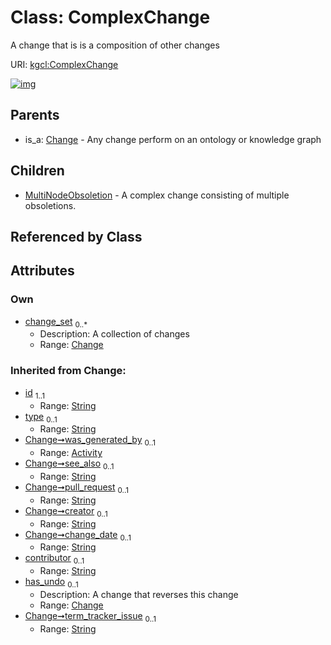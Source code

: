 
# Class: ComplexChange


A change that is is a composition of other changes

URI: [kgcl:ComplexChange](http://w3id.org/kgcl/ComplexChange)


[![img](https://yuml.me/diagram/nofunky;dir:TB/class/[MultiNodeObsoletion],[Change]<change_set%200..*-++[ComplexChange&#124;id(i):string;type(i):string%20%3F;see_also(i):string%20%3F;pull_request(i):string%20%3F;creator(i):string%20%3F;change_date(i):string%20%3F;contributor(i):string%20%3F;term_tracker_issue(i):string%20%3F],[ComplexChange]^-[MultiNodeObsoletion],[Change]^-[ComplexChange],[Change],[Activity])](https://yuml.me/diagram/nofunky;dir:TB/class/[MultiNodeObsoletion],[Change]<change_set%200..*-++[ComplexChange&#124;id(i):string;type(i):string%20%3F;see_also(i):string%20%3F;pull_request(i):string%20%3F;creator(i):string%20%3F;change_date(i):string%20%3F;contributor(i):string%20%3F;term_tracker_issue(i):string%20%3F],[ComplexChange]^-[MultiNodeObsoletion],[Change]^-[ComplexChange],[Change],[Activity])

## Parents

 *  is_a: [Change](Change.md) - Any change perform on an ontology or knowledge graph

## Children

 * [MultiNodeObsoletion](MultiNodeObsoletion.md) - A complex change consisting of multiple obsoletions.

## Referenced by Class


## Attributes


### Own

 * [change_set](change_set.md)  <sub>0..\*</sub>
     * Description: A collection of changes
     * Range: [Change](Change.md)

### Inherited from Change:

 * [id](id.md)  <sub>1..1</sub>
     * Range: [String](types/String.md)
 * [type](type.md)  <sub>0..1</sub>
     * Range: [String](types/String.md)
 * [Change➞was_generated_by](Change_was_generated_by.md)  <sub>0..1</sub>
     * Range: [Activity](Activity.md)
 * [Change➞see_also](Change_see_also.md)  <sub>0..1</sub>
     * Range: [String](types/String.md)
 * [Change➞pull_request](Change_pull_request.md)  <sub>0..1</sub>
     * Range: [String](types/String.md)
 * [Change➞creator](Change_creator.md)  <sub>0..1</sub>
     * Range: [String](types/String.md)
 * [Change➞change_date](Change_change_date.md)  <sub>0..1</sub>
     * Range: [String](types/String.md)
 * [contributor](contributor.md)  <sub>0..1</sub>
     * Range: [String](types/String.md)
 * [has_undo](has_undo.md)  <sub>0..1</sub>
     * Description: A change that reverses this change
     * Range: [Change](Change.md)
 * [Change➞term_tracker_issue](Change_term_tracker_issue.md)  <sub>0..1</sub>
     * Range: [String](types/String.md)
